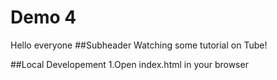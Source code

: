 # Demo 4

Hello everyone
##Subheader
Watching some tutorial on Tube!


##Local Developement
1.Open index.html in your browser